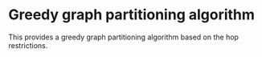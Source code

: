 # Greedy graph partitioning algorithm
This provides a greedy graph partitioning algorithm based on the hop restrictions.
